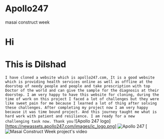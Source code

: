 # Apollo247
masai construct week
# Hi 
# This is Dilshad
`I have cloned a website which is apollo247.com, It is a good website which is providing health services online as well as offline at the doorstep of needy people and people and take prescription with top Doctor of the world and can give the sample for the diagnosis at their doorstep. I am very happy to have this website for cloning, during the time of work on this project I faced a lot of challenges but they were like sweet pain for me because I learned a lot of thing after solving these challenges. After completing my project now I am very happy because it was time bound project. And this journey taught me what is hard work with patient and resilience. I am ready for a new challenging task now. Thank you`
![Apollo 247 logo][https://newassets.apollo247.com/images/ic_logo.png]
![Apollo 247](https://newassets.apollo247.com/images/img-doctors@1x.jpg")
[![Masai Construct Week project's video](https://www.youtube.com/watch?v=lSA0ztf8lLc)
